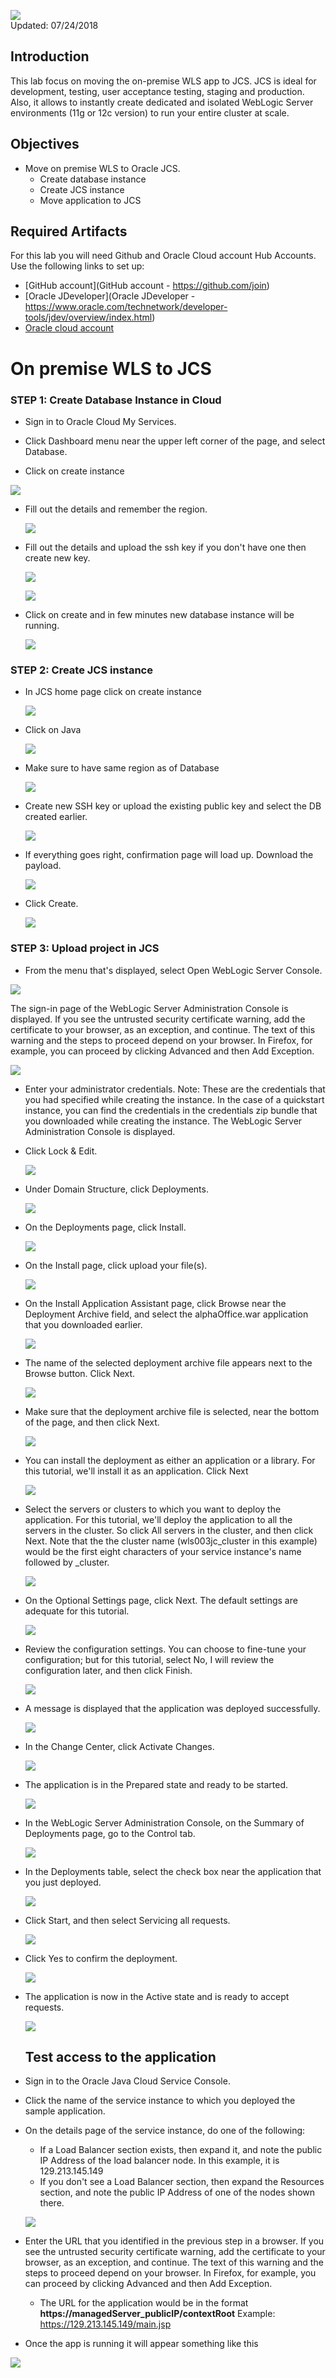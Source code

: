 ![](images/300/Picture300-lab.png)  
Updated: 07/24/2018

## Introduction

This lab focus on moving the on-premise WLS app to JCS. JCS is ideal for development, testing, user acceptance testing, staging and production. Also, it allows to instantly create dedicated and isolated WebLogic Server environments (11g or 12c version) to run your entire cluster at scale.

## Objectives

- Move on premise WLS to Oracle JCS.
  - Create database instance
  - Create JCS instance
  - Move application to JCS

## Required Artifacts

For this lab you will need Github and Oracle Cloud account Hub Accounts. Use the following links to set up:

- [GitHub account](GitHub account - https://github.com/join)
- [Oracle JDeveloper](Oracle JDeveloper - https://www.oracle.com/technetwork/developer-tools/jdev/overview/index.html)
- [Oracle cloud account](https://myservices.us.oraclecloud.com/mycloud/signup?language=en&sourceType=:ow:lp:2t::RC_PDMK180124P00080:ContainerNativeHOLLP&intcmp=:ow:lp:2t::RC_PDMK180124P00080:ContainerNativeHOLLP)

# On premise WLS to JCS

### **STEP 1**: Create Database Instance in Cloud

- Sign in to Oracle Cloud My Services.
- Click  Dashboard menu near the upper left corner of the page, and select Database.
  
- Click on create instance

 ![](images/300/DB/1.png)

- Fill out the details and remember the region.

  ![](images/300/DB/2.png)

- Fill out the details and upload the ssh key if you don't have one then create new key.

  ![](images/300/DB/3.png)

  ![](images/300/DB/3-1.png)

- Click on create and in few minutes new database instance will be running.

  ![](images/300/DB/4.png)

### **STEP 2**: Create JCS instance

- In JCS home page click on create instance

  ![](images/300/DB/JCS_instance/1.png)

- Click on Java

  ![](images/300/DB/JCS_instance/2.png)

- Make sure to have same region as of Database

  ![](images/300/DB/JCS_instance/3.png)

- Create new SSH key or upload the existing public key and select the DB created earlier.

  ![](images/300/DB/JCS_instance/4.png)

- If everything goes right, confirmation page will load up. Download the payload.

  ![](images/300/DB/JCS_instance/5.png)

- Click Create.

  ![](images/300/DB/JCS_instance/6.png)

### **STEP 3**: Upload project in JCS

- From the menu that's displayed, select Open WebLogic Server Console.

![](images/300/DB/Upload_to_JCS/Open_Console.png)

The sign-in page of the WebLogic Server Administration Console is displayed. 
If you see the untrusted security certificate warning, add the certificate to your browser, as an exception, and continue. The text of this warning and the steps to proceed depend on your browser. In Firefox, for example, you can proceed by clicking Advanced and then Add Exception.

 ![](images/300/DB/Upload_to_JCS/unsafe_connection.png)

- Enter your administrator credentials. 
Note: These are the credentials that you had specified while creating the instance. In the case of a quickstart instance, you can find the credentials in the credentials zip bundle that you downloaded while creating the instance. 
The WebLogic Server Administration Console is displayed.

- Click Lock & Edit.

    ![](images/300/DB/Upload_to_JCS/3.png)

- Under Domain Structure, click Deployments.

    ![](images/300/DB/Upload_to_JCS/2.png)

- On the Deployments page, click Install.

    ![](images/300/DB/Upload_to_JCS/5.png)

- On the Install page, click upload your file(s).

    ![](images/300/DB/Upload_to_JCS/6.png)

- On the Install Application Assistant page, click Browse near the Deployment Archive field, and select the alphaOffice.war application that you downloaded earlier.

    ![](images/300/DB/Upload_to_JCS/7.png)

- The name of the selected deployment archive file appears next to the Browse button. Click Next.

    ![](images/300/DB/Upload_to_JCS/8.png)

- Make sure that the deployment archive file is selected, near the bottom of the page, and then click Next.

    ![](images/300/DB/Upload_to_JCS/9.png)

- You can install the deployment as either an application or a library. For this tutorial, we'll install it as an application. Click Next

    ![](images/300/DB/Upload_to_JCS/10.png)

- Select the servers or clusters to which you want to deploy the application. For this tutorial, we'll deploy the application to all the servers in the cluster. So click All servers in the cluster, and then click Next. 
Note that the the cluster name (wls003jc_cluster in this example) would be the first eight characters of your service instance's name followed by _cluster.

    ![](images/300/DB/Upload_to_JCS/11.png)

- On the Optional Settings page, click Next. The default settings are adequate for this tutorial.

    ![](images/300/DB/Upload_to_JCS/12.png)

- Review the configuration settings. You can choose to fine-tune your configuration; but for this tutorial, select No, I will review the configuration later, and then click Finish.

    ![](images/300/DB/Upload_to_JCS/13.png)

- A message is displayed that the application was deployed successfully.

    ![](images/300/DB/Upload_to_JCS/14.png)

- In the Change Center, click Activate Changes.

    ![](images/300/DB/Upload_to_JCS/15.png)

- The application is in the Prepared state and ready to be started.

    ![](images/300/DB/Upload_to_JCS/16.png)

- In the WebLogic Server Administration Console, on the Summary of Deployments page, go to the Control tab.

    ![](images/300/DB/Upload_to_JCS/17.png)

- In the Deployments table, select the check box near the application that you just deployed.

    ![](images/300/DB/Upload_to_JCS/18.png)

- Click Start, and then select Servicing all requests.

    ![](images/300/DB/Upload_to_JCS/19.png)

- Click Yes to confirm the deployment.

    ![](images/300/DB/Upload_to_JCS/20.png)

- The application is now in the Active state and is ready to accept requests.

    ![](images/300/DB/Upload_to_JCS/21.png)

    ## Test access to the application

- Sign in to the Oracle Java Cloud Service Console.

- Click the name of the service instance to which you deployed the sample application.

- On the details page of the service instance, do one of the following:
  - If a Load Balancer section exists, then expand it, and note the public IP Address of the load balancer node. In this example, it is 129.213.145.149
  - If you don't see a Load Balancer section, then expand the Resources section, and note the public IP Address of one of the nodes shown there.

  ![](images/300/DB/Upload_to_JCS/22.png)

- Enter the URL that you identified in the previous step in a browser. 
If you see the untrusted security certificate warning, add the certificate to your browser, as an exception, and continue. The text of this warning and the steps to proceed depend on your browser. In Firefox, for example, you can proceed by clicking Advanced and then Add Exception. 
  - The URL for the application would be in the format **https://managedServer_publicIP/contextRoot** 
   Example: https://129.213.145.149/main.jsp

- Once the app is running it will appear something like this

 ![](images/300/DB/Upload_to_JCS/product.png)
